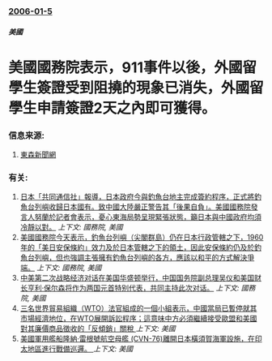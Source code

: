 ### [2006-01-5](/news/2006/01/5/index.md)

##### 美國
# 美國國務院表示，911事件以後，外國留學生簽證受到阻撓的現象已消失，外國留學生申請簽證2天之內即可獲得。




### 信息来源:

1. [東森新聞網](http://www.ettoday.com/2006/01/07/334-1891193.htm)

### 有关:

1. [ 日本「共同通信社」報導，日本政府今與釣魚台地主完成簽約程序，正式將釣魚台列嶼收歸日本國有。致中國大陸嚴正警告其「後果自負」。美國國務院發言人努蘭於記者會表示，憂心東海局勢呈現緊張狀態，籲日本與中國政府均須冷靜以對。](/news/2012/09/11/日本-共同通信社-報導-日本政府今與釣魚台地主完成簽約程序-正式將釣魚台列嶼收歸日本國有-致中國大陸嚴正警告其-後果自.md) _上下文: 國務院, 美國_
2. [ 美國國務院今天表示，釣魚台列嶼（尖閣群島）仍在日本行政管轄之下，1960年的「美日安保條約」效力及於日本管轄之下的領土，因此安保條約仍及於釣魚台列嶼，但也強調主張擁有釣魚台列嶼的各方，應該以和平的方式解決爭端。](/news/2010/08/17/美國國務院今天表示-釣魚台列嶼-尖閣群島-仍在日本行政管轄之下-1960年的-美日安保條約-效力及於日本管轄之下的領土.md) _上下文: 國務院, 美國_
3. [中美第二次战略经济对话在美国华盛顿举行，中国国务院副总理吴仪和美国财长亨利·保尔森将作为两国元首特别代表，共同主持此次对话。](/news/2007/05/22/中美第二次战略经济对话在美国华盛顿举行-中国国务院副总理吴仪和美国财长亨利-保尔森将作为两国元首特别代表-共同主持此次对.md) _上下文: 國務院, 美國_
4. [三名世界貿易組織（WTO）法官組成的一個小組表示，中國當局已暫停就其市場經濟地位，在WTO展開訴訟程序；這意味中方必須繼續接受歐盟和美國對其廉價商品徵收的「反傾銷」關稅 ](/news/2019/06/17/三名世界貿易組織-WTO-法官組成的一個小組表示-中國當局已暫停就其市場經濟地位-在WTO展開訴訟程序-這意味中方必須繼.md) _上下文: 美國_
5. [美國軍用艦船隆納·雷根號航空母艦 (CVN-76)離開日本橫須賀海軍設施，在印太地區進行戰備巡邏。 ](/news/2019/05/22/美國軍用艦船隆納-雷根號航空母艦-CVN-76-離開日本橫須賀海軍設施-在印太地區進行戰備巡邏.md) _上下文: 美國_
